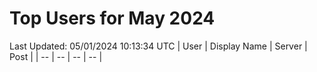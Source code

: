 # Top Users for May 2024
Last Updated: 05/01/2024 10:13:34 UTC
| User | Display Name | Server | Post |
| -- | -- | -- | -- |
